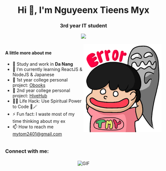 <h1 align="center">Hi 👋, I'm Nguyeenx Tieens Myx</h1>
<h3 align="center">3rd year IT student</h3>
<p align="center">
  <a align="center" href="https://github.com/DenverCoder1/readme-typing-svg"><img src="https://readme-typing-svg.herokuapp.com?&font=IBM+Plex+Sans&color=F72EE2&size=25&lines=Welcome+to+my+GitHub+Profile!" /></a>
</p>

<div style="display: flex; ">
  <div style="flex: 1;">
    <h4>A little more about me</h4>
    <ul>
      <li>🔭 Study and work in <strong>Da Nang</strong></li>
      <li>🌱 I’m currently learning ReactJS & NodeJS & Japanese</li>
      <li>💬 1st year college personal project: <a href="https://github.com/tienmynguyen/obookpromax.git">Obooks</a></li>
      <li>💬 2nd year college personal project: <a href="https://github.com/tienmynguyen/HiveHub.git">HiveHub</a></li>
      <li>👨‍💻 Life Hack: Use Spiritual Power to Code 🔮🪄</li>
      <li>⚡ Fun fact: I waste most of my time thinking about my ex</li>
      <li>📫 How to reach me <a href="mailto:mytom2401@gmail.com">mytom2401@gmail.com</a></li>
    </ul>
  </div>
  <div style="flex: 1;">
    <img src="./errorSticker.png" alt="Your Image" style="max-width: 100%;">
  </div>
</div>

<h3 align="left">Connect with me:</h3>
<p align="center">
  <img align="middle" alt="GIF" src="https://i.pinimg.com/originals/65/a5/ec/65a5ec60b90f6b8faede3390ad5ee065.gif" />
</p>